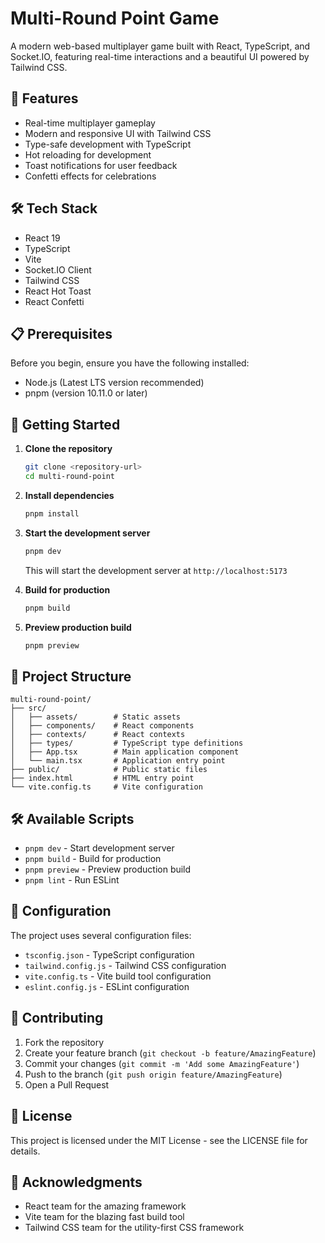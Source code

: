 # Multi-Round Point Game

A modern web-based multiplayer game built with React, TypeScript, and Socket.IO, featuring real-time interactions and a beautiful UI powered by Tailwind CSS.

## 🚀 Features

- Real-time multiplayer gameplay
- Modern and responsive UI with Tailwind CSS
- Type-safe development with TypeScript
- Hot reloading for development
- Toast notifications for user feedback
- Confetti effects for celebrations

## 🛠️ Tech Stack

- React 19
- TypeScript
- Vite
- Socket.IO Client
- Tailwind CSS
- React Hot Toast
- React Confetti

## 📋 Prerequisites

Before you begin, ensure you have the following installed:
- Node.js (Latest LTS version recommended)
- pnpm (version 10.11.0 or later)

## 🚀 Getting Started

1. **Clone the repository**
   ```bash
   git clone <repository-url>
   cd multi-round-point
   ```

2. **Install dependencies**
   ```bash
   pnpm install
   ```

3. **Start the development server**
   ```bash
   pnpm dev
   ```
   This will start the development server at `http://localhost:5173`

4. **Build for production**
   ```bash
   pnpm build
   ```

5. **Preview production build**
   ```bash
   pnpm preview
   ```

## 📁 Project Structure

```
multi-round-point/
├── src/
│   ├── assets/        # Static assets
│   ├── components/    # React components
│   ├── contexts/      # React contexts
│   ├── types/         # TypeScript type definitions
│   ├── App.tsx        # Main application component
│   └── main.tsx       # Application entry point
├── public/            # Public static files
├── index.html         # HTML entry point
└── vite.config.ts     # Vite configuration
```

## 🛠️ Available Scripts

- `pnpm dev` - Start development server
- `pnpm build` - Build for production
- `pnpm preview` - Preview production build
- `pnpm lint` - Run ESLint

## 🔧 Configuration

The project uses several configuration files:
- `tsconfig.json` - TypeScript configuration
- `tailwind.config.js` - Tailwind CSS configuration
- `vite.config.ts` - Vite build tool configuration
- `eslint.config.js` - ESLint configuration

## 🤝 Contributing

1. Fork the repository
2. Create your feature branch (`git checkout -b feature/AmazingFeature`)
3. Commit your changes (`git commit -m 'Add some AmazingFeature'`)
4. Push to the branch (`git push origin feature/AmazingFeature`)
5. Open a Pull Request

## 📝 License

This project is licensed under the MIT License - see the LICENSE file for details.

## 🙏 Acknowledgments

- React team for the amazing framework
- Vite team for the blazing fast build tool
- Tailwind CSS team for the utility-first CSS framework
